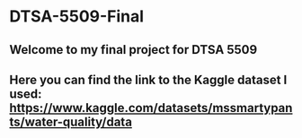 # DTSA-5509-Final

## Welcome to my final project for DTSA 5509
## Here you can find the link to the Kaggle dataset I used: https://www.kaggle.com/datasets/mssmartypants/water-quality/data

